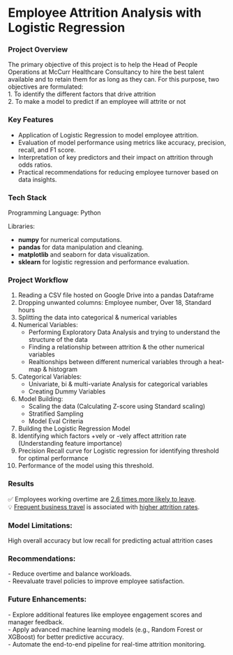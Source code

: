 **<h1>Employee Attrition Analysis with Logistic Regression</h1>**   

<h3>Project Overview</h3>
The primary objective of this project is to help the Head of People Operations at McCurr Healthcare Consultancy to hire the best talent available and to retain them for as long as they can. For this purpose, two objectives are formulated:</br>
1. To identify the different factors that drive attrition</br>
2. To make a model to predict if an employee will attrite or not

<h3>Key Features</h3>

- Application of Logistic Regression to model employee attrition.
- Evaluation of model performance using metrics like accuracy, precision, recall, and F1 score.
- Interpretation of key predictors and their impact on attrition through odds ratios.
- Practical recommendations for reducing employee turnover based on data insights.

<h3>Tech Stack</h3>

Programming Language: Python

Libraries:
- **numpy** for numerical computations.
- **pandas** for data manipulation and cleaning.
- **matplotlib** and seaborn for data visualization.
- **sklearn** for logistic regression and performance evaluation.


<h3>Project Workflow</h3>

1. Reading a CSV file hosted on Google Drive into a pandas Dataframe
2. Dropping unwanted columns: Employee number, Over 18, Standard hours
3. Splitting the data into categorical & numerical variables
4. Numerical Variables:
   - Performing Exploratory Data Analysis and trying to understand the structure of the data
   - Finding a relationship between attrition & the other numerical variables
   - Realtionships between different numerical variables through a heat-map & histogram
5. Categorical Variables: 
   - Univariate, bi & multi-variate Analysis for categorical variables
   - Creating Dummy Variables
6. Model Building:
   - Scaling the data (Calculating Z-score using Standard scaling)
   - Stratified Sampling
   - Model Eval Criteria
7. Building the Logistic Regression Model
8. Identifying which factors +vely or -vely affect attrition rate (Understanding feature importance)
9. Precision Recall curve for Logistic regression for identifying threshold for optimal performance
10. Performance of the model using this threshold.

<h3>Results</h3>
✅ Employees working overtime are <ins>2.6 times more likely to leave</ins>.</br>
💡 <ins>Frequent business travel</ins> is associated with <ins>higher attrition rates</ins>.

<h3>Model Limitations:</h3> High overall accuracy but low recall for predicting actual attrition cases

<h3>Recommendations:</h3>
- Reduce overtime and balance workloads.</br>
- Reevaluate travel policies to improve employee satisfaction.
   
<h3>Future Enhancements:</h3>
- Explore additional features like employee engagement scores and manager feedback.</br>
- Apply advanced machine learning models (e.g., Random Forest or XGBoost) for better predictive accuracy.</br>
- Automate the end-to-end pipeline for real-time attrition monitoring.</br>
